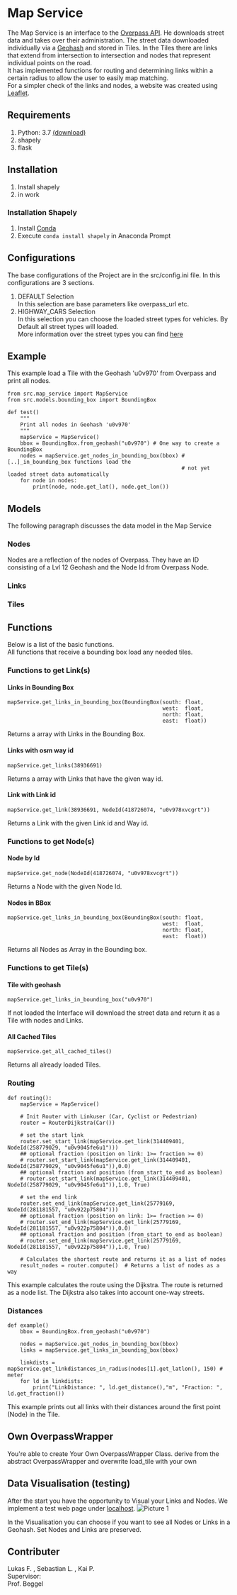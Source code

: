 [Picture 1]: doc/images/webPage.jpg  "Visualisation of Links and Nodes"
# Map Service
The Map Service is an interface to the [Overpass API](https://wiki.openstreetmap.org/wiki/Overpass_API). 
He downloads street data and takes over their administration. 
The street data downloaded individually via a [Geohash](https://en.wikipedia.org/wiki/Geohash) and stored in Tiles. 
In the Tiles there are links that extend from intersection to intersection and nodes that represent individual points on the road.  
It has implemented functions for routing and determining links within a certain radius to allow the user to easily map matching.  
For a simpler check of the links and nodes, a website was created using [Leaflet](https://leafletjs.com/). 
## Requirements

1. Python: 3.7 [(download)](https://www.python.org/downloads/)
2. shapely
3. flask

## Installation
1. Install shapely
2. in work
### Installation Shapely
1. Install [Conda](https://docs.conda.io/en/latest/miniconda.html )
2. Execute <code>conda install shapely</code> in Anaconda Prompt

## Configurations
The base configurations of the Project are in the src/config.ini file.
In this configurations are 3 sections.
1. DEFAULT Selection  
In this selection are base parameters like overpass_url etc.
2. HIGHWAY_CARS Selection  
In this selection you can choose the loaded street types for vehicles.
By Default all street types will loaded.  
More information over the street types you can find [here](https://wiki.openstreetmap.org/wiki/Key:highway#Special_road_types)  

## Example
This example load a Tile with the Geohash 'u0v970' from Overpass and print all nodes. 
<!--
was ist mit den imports 
(muss man wenn man unser programm nutzt immer über src gehen)??
-->
    from src.map_service import MapService
    from src.models.bounding_box import BoundingBox
    
    def test()
        """
        Print all nodes in Geohash 'u0v970'
        """
        mapService = MapService()
        bbox = BoundingBox.from_geohash("u0v970") # One way to create a BoundingBox
        nodes = mapService.get_nodes_in_bounding_box(bbox) # [..]_in_bounding_box functions load the
                                                           # not yet loaded street data automatically
        for node in nodes:
            print(node, node.get_lat(), node.get_lon())
        


## Models
The following paragraph discusses the data model in the Map Service
### Nodes
Nodes are a reflection of the nodes of Overpass.
They have an ID consisting of a Lvl 12 Geohash and the Node Id from Overpass Node.

### Links

### Tiles

## Functions
Below is a list of the basic functions.  
All functions that receive a bounding box load any needed tiles.

### Functions to get Link(s) 

#### Links in Bounding Box
    mapService.get_links_in_bounding_box(BoundingBox(south: float, 
                                                     west:  float, 
                                                     north: float, 
                                                     east:  float))
Returns a array with Links in the Bounding Box.  

#### Links with osm way id
    mapService.get_links(38936691)
Returns a array with Links that have the given way id.  

#### Link with Link id
    mapService.get_link(38936691, NodeId(418726074, "u0v978xvcgrt"))
Returns a Link with the given Link id and Way id.  

### Functions to get Node(s) 

#### Node by Id
    mapService.get_node(NodeId(418726074, "u0v978xvcgrt"))
Returns a Node with the given Node Id.

#### Nodes in BBox
    mapService.get_links_in_bounding_box(BoundingBox(south: float, 
                                                     west:  float, 
                                                     north: float, 
                                                     east:  float))
Returns all Nodes as Array in the Bounding box.  

### Functions to get Tile(s)

#### Tile with geohash
    mapService.get_links_in_bounding_box("u0v970")
If not loaded the Interface will download the street data 
and return it as a Tile with nodes and Links.

#### All Cached Tiles
    mapService.get_all_cached_tiles()
Returns all already loaded Tiles.

### Routing
    
    def routing():
        mapService = MapService()
        
        # Init Router with Linkuser (Car, Cyclist or Pedestrian)
        router = RouterDijkstra(Car())
    
        # set the start link
        router.set_start_link(mapService.get_link(314409401, NodeId(258779029, "u0v9045fe6u1")))
        ## optional fraction (position on link: 1>= fraction >= 0)
        # router.set_start_link(mapService.get_link(314409401, NodeId(258779029, "u0v9045fe6u1")),0.0)
        ## optional fraction and position (from_start_to_end as boolean)
        # router.set_start_link(mapService.get_link(314409401, NodeId(258779029, "u0v9045fe6u1")),1.0, True)
    
        # set the end link
        router.set_end_link(mapService.get_link(25779169, NodeId(281181557, "u0v922p75804")))
        ## optional fraction (position on link: 1>= fraction >= 0)
        # router.set_end_link(mapService.get_link(25779169, NodeId(281181557, "u0v922p75804")),0.0)
        ## optional fraction and position (from_start_to_end as boolean)
        # router.set_end_link(mapService.get_link(25779169, NodeId(281181557, "u0v922p75804")),1.0, True)
    
        # Calculates the shortest route and returns it as a list of nodes
        result_nodes = router.compute()  # Returns a list of nodes as a way
This example calculates the route using the Dijkstra. 
The route is returned as a node list. 
The Dijkstra also takes into account one-way streets. 
    
### Distances

    def example()
        bbox = BoundingBox.from_geohash("u0v970")
        
        nodes = mapService.get_nodes_in_bounding_box(bbox)
        links = mapService.get_links_in_bounding_box(bbox)
        
        linkdists = mapService.get_linkdistances_in_radius(nodes[1].get_latlon(), 150) # meter
        for ld in linkdists:
            print("LinkDistance: ", ld.get_distance(),"m", "Fraction: ", ld.get_fraction())

This example prints out all links with their distances around the first point (Node) in the Tile.
    
## Own OverpassWrapper
You're able to create Your Own OverpassWrapper Class.
derive from the abstract OverpassWrapper and overwrite load_tile with your own 
 
## Data Visualisation (testing)
After the start you have the opportunity to Visual your Links and Nodes. 
We implement a test web page under [localhost](http://http://localhost:5000/). 
![Picture 1]

In the Visualisation you can choose if you want to see all Nodes or Links in a Geohash.
Set Nodes and Links are preserved.

## Contributer
  
Lukas F. , Sebastian L. , Kai P.  
Supervisor:  
Prof. Beggel  
